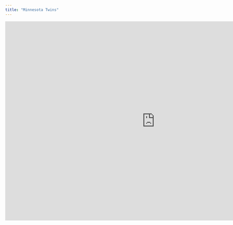 ```yaml
---
title: "Minnesota Twins"
---
```


<iframe id="igraph" scrolling="no" style="border:none;" seamless="seamless" src="https://fancygama.github.io/ss_plots/MIN.html" height="640" width="960"></iframe>
